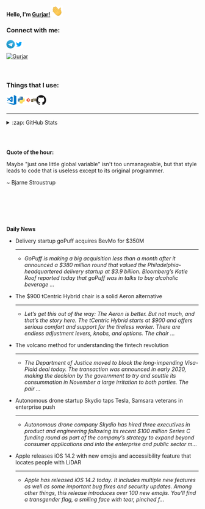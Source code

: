#### Hello, I'm [Gurjar!](https://GurjarKing.github.io) <img src="https://raw.githubusercontent.com/ABSphreak/ABSphreak/master/gifs/Hi.gif" width="30px"></h2>


### Connect with me:

[<img align="left" alt="Gurjar | Telegram" width="22px" src="https://raw.githubusercontent.com/github/explore/80688e429a7d4ef2fca1e82350fe8e3517d3494d/topics/telegram/telegram.png" />][Telegram]
[<img align="left" alt="Gurjar | Twitter" width="22px" src="https://raw.githubusercontent.com/github/explore/80688e429a7d4ef2fca1e82350fe8e3517d3494d/topics/twitter/twitter.png" />][Twitter]
<br >
<br >
<a href="https://github.com/GurjarKing"><img src="https://komarev.com/ghpvc/?username=GurjarKing" alt="Gurjar" /></a> <br />
<br />
<br />
<!-- <br >

![](https://visitor-badge.glitch.me/badge?page_id=GurjarKing)

<br /> -->

### Things that I use:

[<img align="left" alt="Visual Studio Code" width="26px" src="https://raw.githubusercontent.com/github/explore/80688e429a7d4ef2fca1e82350fe8e3517d3494d/topics/visual-studio-code/visual-studio-code.png" />][VSCode]
[<img align="left" alt="Python" width="26px" src="https://raw.githubusercontent.com/github/explore/80688e429a7d4ef2fca1e82350fe8e3517d3494d/topics/python/python.png" />][Python]
[<img align="left" alt="Git" width="26px" src="https://raw.githubusercontent.com/github/explore/80688e429a7d4ef2fca1e82350fe8e3517d3494d/topics/git/git.png" />][Git]
[<img align="left" alt="GitHub" width="26px" src="https://raw.githubusercontent.com/github/explore/78df643247d429f6cc873026c0622819ad797942/topics/github/github.png" />][Github]

<br />
<br />

---
<details>
  <summary>:zap: GitHub Stats</summary>

<img align="left" alt="Gurjar's Github Stats" src="https://github-readme-stats.vercel.app/api?username=GurjarKing&show_icons=true&hide_border=true&count_private=true&include_all_commit=true&theme=algolia" />

</details>

<!-- ### 🔔 My latest tweet
<a href="https://twitter.com/Gurjar_King43" target="_blank">
	<img src="https://github.com/GurjarKing/GurjarKing/raw/master/tweet.png" width="70%" align="center" alt="Click to view on Twitter" title="My latest tweet, as an image"/>
</a> -->
<br>

<pre>

</pre>

**Quote of the hour:**

Maybe "just one little global variable" isn't too unmanageable, but that style leads to code that is useless except to its original programmer.

~ Bjarne Stroustrup
<pre>

</pre>
<br>
<pre>


</pre>
<strong>Daily News</strong>
  
  - Delivery startup goPuff acquires BevMo for $350M
     <hr/>
     
      - *GoPuff is making a big acquisition less than a month after it announced a $380 million round that valued the Philadelphia-headquartered delivery startup at $3.9 billion. Bloomberg’s Katie Roof reported today that goPuff was in talks to buy alcoholic beverage …*
     
  - The $900 tCentric Hybrid chair is a solid Aeron alternative
      <hr/>
      
      - *Let’s get this out of the way: The Aeron is better. But not much, and that’s the story here. The tCentric Hybrid starts at $900 and offers serious comfort and support for the tireless worker. There are endless adjustment levers, knobs, and options. The chair …*
      
  - The volcano method for understanding the fintech revolution
      <hr/>
      
      - *The Department of Justice moved to block the long-impending Visa-Plaid deal today. The transaction was announced in early 2020, making the decision by the government to try and scuttle its consummation in November a large irritation to both parties. The pair …*
      
  - Autonomous drone startup Skydio taps Tesla, Samsara veterans in enterprise push
      <hr/>
      
      - *Autonomous drone company Skydio has hired three executives in product and engineering following its recent $100 million Series C funding round as part of the company’s strategy to expand beyond consumer applications and into the enterprise and public sector m…*
       
  - Apple releases iOS 14.2 with new emojis and accessibility feature that locates people with LiDAR
      <hr/>
       
       - *Apple has released iOS 14.2 today. It includes multiple new features as well as some important bug fixes and security updates. Among other things, this release introduces over 100 new emojis. You’ll find a transgender flag, a smiling face with tear, pinched f…*
      

<br />

[VSCode]: https://code.visualstudio.com/
[Python]: https://www.python.org/
[Git]: https://git-scm.com/
[Github]: https://github.com/
[Telegram]: https://t.me/Gurjar_King/
[Twitter]: https://twitter.com/Gurjar_King43/
